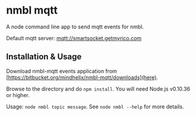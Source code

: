 # nmbl mqtt

A node command line app to send mqtt events for nmbl.

Default mqtt server: [mqtt://smartsocket.getmyrico.com](mqtt://smartsocket.getmyrico.com)


## Installation & Usage

Download nmbl-mqtt events application from [https://bitbucket.org/mindhelix/nmbl-mqtt/downloads](here).

Browse to the directory and do `npm install`. You will need Node.js v0.10.36 or higher.

Usage: `node nmbl topic message`. See `node nmbl --help` for more details.
